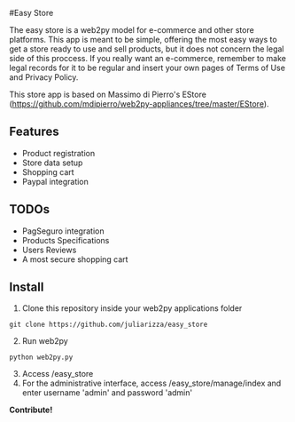 #Easy Store

The easy store is a web2py model for e-commerce and other store platforms. This app is meant to be simple, offering the most easy ways to get a store ready to use and sell products, but it does not concern the legal side of this proccess. If you really want an e-commerce, remember to make legal records for it to be regular and insert your own pages of Terms of Use and Privacy Policy.

This store app is based on Massimo di Pierro's EStore (https://github.com/mdipierro/web2py-appliances/tree/master/EStore).

## Features
* Product registration
* Store data setup
* Shopping cart
* Paypal integration

## TODOs
* PagSeguro integration
* Products Specifications
* Users Reviews
* A most secure shopping cart

## Install
1. Clone this repository inside your web2py applications folder
```
git clone https://github.com/juliarizza/easy_store
```
2. Run web2py
```
python web2py.py
```
3. Access /easy_store
4. For the administrative interface, access /easy_store/manage/index and enter username 'admin' and password 'admin'

**Contribute!**
